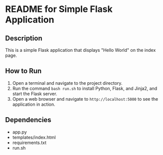 README for Simple Flask Application
=====================================

Description
-----------

This is a simple Flask application that displays "Hello World" on the index page.

How to Run
-----------

1. Open a terminal and navigate to the project directory.
2. Run the command `bash run.sh` to install Python, Flask, and Jinja2, and start the Flask server.
3. Open a web browser and navigate to `http://localhost:5000` to see the application in action.

Dependencies
-----------
- app.py
- templates/index.html
- requirements.txt
- run.sh